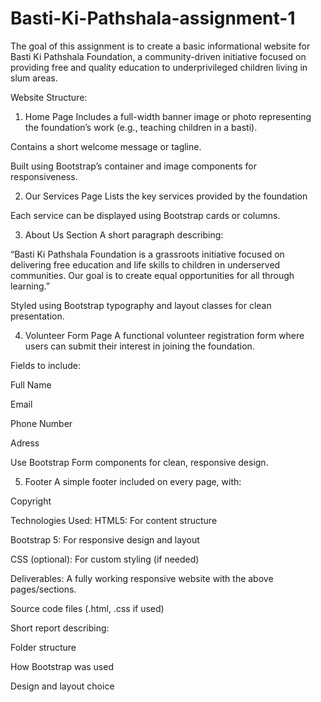 # Basti-Ki-Pathshala-assignment-1
The goal of this assignment is to create a basic informational website for Basti Ki Pathshala Foundation, a community-driven initiative focused on providing free and quality education to underprivileged children living in slum areas.

Website Structure:
1. Home Page
Includes a full-width banner image or photo representing the foundation’s work (e.g., teaching children in a basti).

Contains a short welcome message or tagline.

Built using Bootstrap’s container and image components for responsiveness.

2. Our Services Page
Lists the key services provided by the foundation

Each service can be displayed using Bootstrap cards or columns.

3. About Us Section
A short paragraph describing:

“Basti Ki Pathshala Foundation is a grassroots initiative focused on delivering free education and life skills to children in underserved communities. Our goal is to create equal opportunities for all through learning.”

Styled using Bootstrap typography and layout classes for clean presentation.

4. Volunteer Form Page
A functional volunteer registration form where users can submit their interest in joining the foundation.

Fields to include:

Full Name

Email

Phone Number

Adress

Use Bootstrap Form components for clean, responsive design.

5. Footer
A simple footer included on every page, with:

Copyright

Technologies Used:
HTML5: For content structure

Bootstrap 5: For responsive design and layout

CSS (optional): For custom styling (if needed)

Deliverables:
A fully working responsive website with the above pages/sections.

Source code files (.html, .css if used)


Short report describing:

Folder structure

How Bootstrap was used

Design and layout choice
